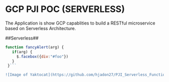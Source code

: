 
# GCP PJI POC (SERVERLESS) #

The Application is show GCP capablities to build a RESTful microservice based on Serverless Architecture.

##Serverless##


   ```javascript 
   function fancyAlert(arg) {
      if(arg) {
        $.facebox({div:"#foo"})
      }
    }```

![Image of Yaktocat](https://github.com/hjadon27/PJI_Serverless_Functions/blob/master/flow.png)
